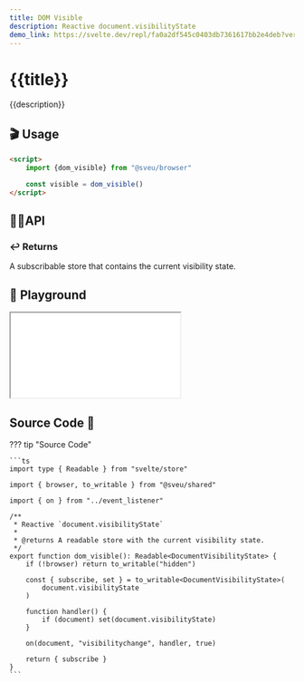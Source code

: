 ```yaml
---
title: DOM Visible
description: Reactive document.visibilityState 
demo_link: https://svelte.dev/repl/fa0a2df545c0403db7361617bb2e4deb?version=3.53.1
---
```


# {{title}}

{{description}}

## 🎬 Usage

```html
<script>
    import {dom_visible} from "@sveu/browser"

    const visible = dom_visible()
</script>
```

## 👩‍💻API

### ↩️ Returns

A subscribable store that contains the current visibility state.

## 🧪 Playground

<iframe class="h-120 w-full" src="{{demo_link}}"></iframe>

## Source Code 👀

??? tip "Source Code"

    ```ts
    import type { Readable } from "svelte/store"

    import { browser, to_writable } from "@sveu/shared"

    import { on } from "../event_listener"

    /**
     * Reactive `document.visibilityState`
     *
     * @returns A readable store with the current visibility state.
     */
    export function dom_visible(): Readable<DocumentVisibilityState> {
        if (!browser) return to_writable("hidden")

        const { subscribe, set } = to_writable<DocumentVisibilityState>(
            document.visibilityState
        )

        function handler() {
            if (document) set(document.visibilityState)
        }

        on(document, "visibilitychange", handler, true)

        return { subscribe }
    }
    ```
